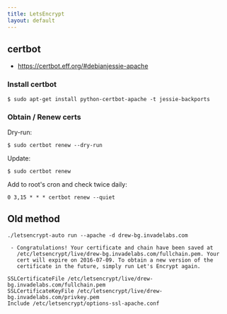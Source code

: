 ```yaml
---
title: LetsEncrypt
layout: default
---
```


certbot
-------

-   <https://certbot.eff.org/#debianjessie-apache>

### Install certbot

    $ sudo apt-get install python-certbot-apache -t jessie-backports

### Obtain / Renew certs

Dry-run:

    $ sudo certbot renew --dry-run

Update:

    $ sudo certbot renew

Add to root's cron and check twice daily:

    0 3,15 * * * certbot renew --quiet 

Old method
----------

    ./letsencrypt-auto run --apache -d drew-bg.invadelabs.com

     - Congratulations! Your certificate and chain have been saved at
       /etc/letsencrypt/live/drew-bg.invadelabs.com/fullchain.pem. Your
       cert will expire on 2016-07-09. To obtain a new version of the
       certificate in the future, simply run Let's Encrypt again.

    SSLCertificateFile /etc/letsencrypt/live/drew-bg.invadelabs.com/fullchain.pem
    SSLCertificateKeyFile /etc/letsencrypt/live/drew-bg.invadelabs.com/privkey.pem
    Include /etc/letsencrypt/options-ssl-apache.conf
